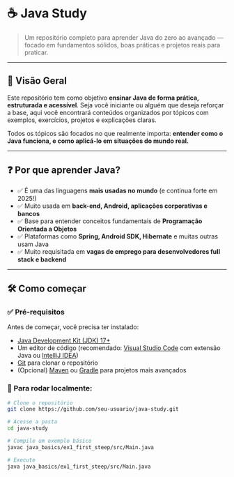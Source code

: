 # ☕ Java Study

> Um repositório completo para aprender Java do zero ao avançado — focado em fundamentos sólidos, boas práticas e projetos reais para praticar.

---

## 📌 Visão Geral

Este repositório tem como objetivo **ensinar Java de forma prática, estruturada e acessível**. Seja você iniciante ou alguém que deseja reforçar a base, aqui você encontrará conteúdos organizados por tópicos com exemplos, exercícios, projetos e explicações claras.

Todos os tópicos são focados no que realmente importa: **entender como o Java funciona, e como aplicá-lo em situações do mundo real.**

---

## ❓ Por que aprender Java?

- ✅ É uma das linguagens **mais usadas no mundo** (e continua forte em 2025!)
- ✅ Muito usada em **back-end, Android, aplicações corporativas e bancos**
- ✅ Base para entender conceitos fundamentais de **Programação Orientada a Objetos**
- ✅ Plataformas como **Spring, Android SDK, Hibernate** e muitas outras usam Java
- ✅ Muito requisitada em **vagas de emprego para desenvolvedores full stack e backend**

---

## 🛠️ Como começar

### ✅ Pré-requisitos

Antes de começar, você precisa ter instalado:

- [Java Development Kit (JDK) 17+](https://www.oracle.com/java/technologies/javase/jdk17-archive-downloads.html)
- Um editor de código (recomendado: [Visual Studio Code](https://code.visualstudio.com/) com extensão Java ou [IntelliJ IDEA](https://www.jetbrains.com/idea/))
- [Git](https://git-scm.com/) para clonar o repositório
- (Opcional) [Maven](https://maven.apache.org/) ou [Gradle](https://gradle.org/) para projetos mais avançados

### 🚀 Para rodar localmente:

```bash
# Clone o repositório
git clone https://github.com/seu-usuario/java-study.git

# Acesse a pasta
cd java-study

# Compile um exemplo básico
javac java_basics/ex1_first_steep/src/Main.java

# Execute
java java_basics/ex1_first_steep/src/Main.java
